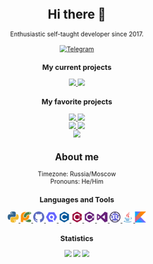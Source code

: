 <p>
  <h1 align="center"><b>Hi there 👋</b></h1>
</p>
<p align="center">
  <a>Enthusiastic self-taught developer since 2017.</a>
  <br />
  <br />
  <a href="https://t.me/XNWBB"><img src="https://img.shields.io/badge/XNWBB-channel [RU]-2a6ecb?style=for-the-badge&logo=telegram&logoColor=2a6ecb" alt="Telegram" /> </a>
</p>

<h3 align="center">My current projects</h2>
<p align="center">
  <a href="https://github.com/TeaCondemns/cofty">
    <img align="" src="https://github-readme-stats.vercel.app/api/pin/?username=TeaCondemns&repo=quick-harvest-plugin&theme=github_dark&title_color=2a6ecb" />
  </a>
  <a href="https://github.com/TeaCondemns/cofty">
    <img align="" src="https://github-readme-stats.vercel.app/api/pin/?username=TeaCondemns&repo=night-skipper-plugin&theme=github_dark&title_color=2a6ecb" />
  </a>
</p>

<h3 align="center">My favorite projects</h2>
<p align="center">
  <a href="https://github.com/TeaCondemns/cofty">
    <img align="" src="https://github-readme-stats.vercel.app/api/pin/?username=TeaCondemns&repo=quick-harvest-plugin&theme=github_dark&title_color=2a6ecb" />
  </a>
  <a href="https://github.com/TeaCondemns/cofty">
    <img align="" src="https://github-readme-stats.vercel.app/api/pin/?username=TeaCondemns&repo=cofty&theme=github_dark&title_color=2a6ecb" />
  </a>
  <br />
  <a href="https://github.com/TeaCondemns/AndroidFloatingWindowsEngine">
    <img align="" src="https://github-readme-stats.vercel.app/api/pin/?username=TeaCondemns&repo=AndroidFloatingWindowsEngine&theme=github_dark&title_color=2a6ecb" />
  </a>
  <a href="https://github.com/TeaCondemns/ThePlanScam">
    <img align="" src="https://github-readme-stats.vercel.app/api/pin/?username=TeaCondemns&repo=ThePlanScam&theme=github_dark&title_color=2a6ecb" />
  </a>
  <br />
  <a href="https://github.com/TeaCondemns/saify">
    <img align="" src="https://github-readme-stats.vercel.app/api/pin/?username=TeaCondemns&repo=saify&theme=github_dark&title_color=2a6ecb" />
  </a>
</p>

<h2 align="center">About me</h2>
<p align="center">
Timezone: Russia/Moscow
<br />
Pronouns: He/Him
</p>

<h3 align="center">Languages and Tools</h3>
<p align="center">
  <a href="https://www.python.org/">
    <img src="https://github.com/TeaCondemns/static.pexty.xyz/blob/main/src/icons/python.png?raw=true" alt="Python" height="25"/>
  </a>
  <a href="https://www.jetbrains.com/pycharm/">
    <img src="https://github.com/TeaCondemns/static.pexty.xyz/blob/main/src/icons/pycharm.png?raw=true" alt="Pycharm" height="25"/>
  </a>
  <a href="https://github.com/">
    <img src="https://github.com/TeaCondemns/static.pexty.xyz/blob/main/src/icons/github.png?raw=true" alt="GitHub" height="25"/>
  </a>
  <a href="https://iconscout.com/">
    <img src="https://github.com/TeaCondemns/static.pexty.xyz/blob/main/src/icons/iconscout.png?raw=true" alt="Iconscout" height="25"/>
  </a>
  <a href="https://en.wikipedia.org/wiki/C_(programming_language)">
    <img src="https://github.com/TeaCondemns/static.pexty.xyz/blob/main/src/icons/c.png?raw=true" alt="C" height="25"/>
  </a>
  <a href="https://en.wikipedia.org/wiki/C%2B%2B">
    <img src="https://github.com/TeaCondemns/static.pexty.xyz/blob/main/src/icons/cplusplus.png?raw=true" alt="C++" height="25"/>
  </a>
  <a href="https://docs.microsoft.com/en-us/dotnet/csharp/">
    <img src="https://github.com/TeaCondemns/static.pexty.xyz/blob/main/src/icons/csharp.png?raw=true" alt="C#" height="25"/>
  </a>
  <a href="https://visualstudio.microsoft.com/">
    <img src="https://github.com/TeaCondemns/static.pexty.xyz/blob/main/src/icons/visualstudio.png?raw=true" alt="Visual Studios" height="25"/>
  </a>
  <a href="https://www.rust-lang.org/">
    <img src="https://github.com/TeaCondemns/static.pexty.xyz/blob/main/src/icons/rust.png?raw=true" alt="Rust" height="25"/>
  </a>
  <a href="https://www.java.com/">
    <img src="https://github.com/TeaCondemns/static.pexty.xyz/blob/main/src/icons/java.png?raw=true" alt="Java" height="25"/>
  </a>
  <a href="https://kotlinlang.org/">
    <img src="https://github.com/TeaCondemns/static.pexty.xyz/blob/main/src/icons/kotlin.png?raw=true" alt="Kotlin" height="25"/>
  </a>
</p>

<h3 align="center">Statistics</h3>
<p align="center">
  <img src="http://github-readme-streak-stats.herokuapp.com?user=TeaCondemns&theme=black-ice&date_format=j%20M%5B%20Y%5D" width="360" />
  <img src="https://github-readme-stats.vercel.app/api?username=TeaCondemns&bg_color=0d1117&title_color=2a6ecb&text_color=fff&show_icons=true&icon_color=2a6ecb" width="360"/>
  <img src="https://github-readme-stats.vercel.app/api/top-langs/?username=TeaCondemns&layout=compact&bg_color=0d1117&title_color=2a6ecb&text_color=fff" width="360" />
</p>

<!--
**TeaCondemns/TeaCondemns** is a ✨ _special_ ✨ repository because its `README.md` (this file) appears on your GitHub profile.

Here are some ideas to get you started:

- 🔭 I’m currently working on ...
- 🌱 I’m currently learning ...
- 👯 I’m looking to collaborate on ...
- 🤔 I’m looking for help with ...
- 💬 Ask me about ...
- 📫 How to reach me: ...
- 😄 Pronouns: ...
- ⚡ Fun fact: ...
-->
